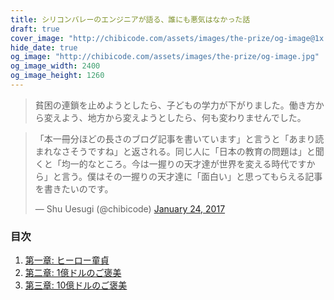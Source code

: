 ```yaml
---
title: シリコンバレーのエンジニアが語る、誰にも悪気はなかった話
draft: true
cover_image: "http://chibicode.com/assets/images/the-prize/og-image@1x.jpg"
hide_date: true
og_image: "http://chibicode.com/assets/images/the-prize/og-image.jpg"
og_image_width: 2400
og_image_height: 1260
---
```


> 貧困の連鎖を止めようとしたら、子どもの学力が下がりました。働き方から変えよう、地方から変えようとしたら、何も変わりませんでした。

<blockquote class="twitter-tweet" data-lang="en"><p lang="ja" dir="ltr">「本一冊分ほどの長さのブログ記事を書いています」と言うと「あまり読まれなさそうですね」と返される。同じ人に「日本の教育の問題は」と聞くと「均一的なところ。今は一握りの天才達が世界を変える時代ですから」と言う。僕はその一握りの天才達に「面白い」と思ってもらえる記事を書きたいのです。</p>&mdash; Shu Uesugi (@chibicode) <a href="https://twitter.com/chibicode/status/823762093149032449">January 24, 2017</a></blockquote>

### 目次

1. [第一章: ヒーロー童貞](#chapter-1)
2. [第二章: 1億ドルのご褒美](#chapter-2)
3. [第三章: 10億ドルのご褒美](#chapter-3)
